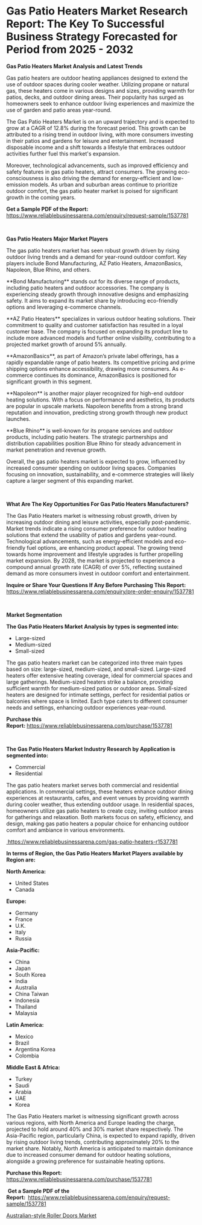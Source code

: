 <p><h1>Gas Patio Heaters Market Research Report: The Key To Successful Business Strategy Forecasted for Period from 2025 - 2032</h1></p><p><strong>Gas Patio Heaters Market Analysis and Latest Trends</strong></p>
<p><p>Gas patio heaters are outdoor heating appliances designed to extend the use of outdoor spaces during cooler weather. Utilizing propane or natural gas, these heaters come in various designs and sizes, providing warmth for patios, decks, and outdoor dining areas. Their popularity has surged as homeowners seek to enhance outdoor living experiences and maximize the use of garden and patio areas year-round.</p><p>The Gas Patio Heaters Market is on an upward trajectory and is expected to grow at a CAGR of 12.8% during the forecast period. This growth can be attributed to a rising trend in outdoor living, with more consumers investing in their patios and gardens for leisure and entertainment. Increased disposable income and a shift towards a lifestyle that embraces outdoor activities further fuel this market's expansion. </p><p>Moreover, technological advancements, such as improved efficiency and safety features in gas patio heaters, attract consumers. The growing eco-consciousness is also driving the demand for energy-efficient and low-emission models. As urban and suburban areas continue to prioritize outdoor comfort, the gas patio heater market is poised for significant growth in the coming years.</p></p>
<p><strong>Get a Sample PDF of the Report:&nbsp;</strong> <a href="https://www.reliablebusinessarena.com/enquiry/request-sample/1537781?utm_campaign=2515&utm_medium=2&utm_source=Github&utm_content=ia&utm_term=10042025&utm_id=gas-patio-heaters">https://www.reliablebusinessarena.com/enquiry/request-sample/1537781</a></p>
<p>&nbsp;</p>
<p><strong>Gas Patio Heaters Major Market Players</strong></p>
<p><p>The gas patio heaters market has seen robust growth driven by rising outdoor living trends and a demand for year-round outdoor comfort. Key players include Bond Manufacturing, AZ Patio Heaters, AmazonBasics, Napoleon, Blue Rhino, and others.</p><p>**Bond Manufacturing** stands out for its diverse range of products, including patio heaters and outdoor accessories. The company is experiencing steady growth through innovative designs and emphasizing safety. It aims to expand its market share by introducing eco-friendly options and leveraging e-commerce channels.</p><p>**AZ Patio Heaters** specializes in various outdoor heating solutions. Their commitment to quality and customer satisfaction has resulted in a loyal customer base. The company is focused on expanding its product line to include more advanced models and further online visibility, contributing to a projected market growth of around 5% annually.</p><p>**AmazonBasics**, as part of Amazon’s private label offerings, has a rapidly expandable range of patio heaters. Its competitive pricing and prime shipping options enhance accessibility, drawing more consumers. As e-commerce continues its dominance, AmazonBasics is positioned for significant growth in this segment.</p><p>**Napoleon** is another major player recognized for high-end outdoor heating solutions. With a focus on performance and aesthetics, its products are popular in upscale markets. Napoleon benefits from a strong brand reputation and innovation, predicting strong growth through new product launches.</p><p>**Blue Rhino** is well-known for its propane services and outdoor products, including patio heaters. The strategic partnerships and distribution capabilities position Blue Rhino for steady advancement in market penetration and revenue growth.</p><p>Overall, the gas patio heaters market is expected to grow, influenced by increased consumer spending on outdoor living spaces. Companies focusing on innovation, sustainability, and e-commerce strategies will likely capture a larger segment of this expanding market.</p></p>
<p>&nbsp;</p>
<p><strong>What Are The Key Opportunities For Gas Patio Heaters Manufacturers?</strong></p>
<p><p>The Gas Patio Heaters market is witnessing robust growth, driven by increasing outdoor dining and leisure activities, especially post-pandemic. Market trends indicate a rising consumer preference for outdoor heating solutions that extend the usability of patios and gardens year-round. Technological advancements, such as energy-efficient models and eco-friendly fuel options, are enhancing product appeal. The growing trend towards home improvement and lifestyle upgrades is further propelling market expansion. By 2028, the market is projected to experience a compound annual growth rate (CAGR) of over 5%, reflecting sustained demand as more consumers invest in outdoor comfort and entertainment.</p></p>
<p><strong>Inquire or Share Your Questions If Any Before Purchasing This Report:</strong> <a href="https://www.reliablebusinessarena.com/enquiry/pre-order-enquiry/1537781?utm_campaign=2515&utm_medium=2&utm_source=Github&utm_content=ia&utm_term=10042025&utm_id=gas-patio-heaters">https://www.reliablebusinessarena.com/enquiry/pre-order-enquiry/1537781</a></p>
<p>&nbsp;</p>
<p><strong>Market Segmentation</strong></p>
<p><strong>The Gas Patio Heaters Market Analysis by types is segmented into:</strong></p>
<p><ul><li>Large-sized</li><li>Medium-sized</li><li>Small-sized</li></ul></p>
<p><p>The gas patio heaters market can be categorized into three main types based on size: large-sized, medium-sized, and small-sized. Large-sized heaters offer extensive heating coverage, ideal for commercial spaces and large gatherings. Medium-sized heaters strike a balance, providing sufficient warmth for medium-sized patios or outdoor areas. Small-sized heaters are designed for intimate settings, perfect for residential patios or balconies where space is limited. Each type caters to different consumer needs and settings, enhancing outdoor experiences year-round.</p></p>
<p><strong>Purchase this Report:&nbsp;</strong><a href="https://www.reliablebusinessarena.com/purchase/1537781?utm_campaign=2515&utm_medium=2&utm_source=Github&utm_content=ia&utm_term=10042025&utm_id=gas-patio-heaters">https://www.reliablebusinessarena.com/purchase/1537781</a></p>
<p>&nbsp;</p>
<p><strong>The Gas Patio Heaters Market Industry Research by Application is segmented into:</strong></p>
<p><ul><li>Commercial</li><li>Residential</li></ul></p>
<p><p>The gas patio heaters market serves both commercial and residential applications. In commercial settings, these heaters enhance outdoor dining experiences at restaurants, cafes, and event venues by providing warmth during cooler weather, thus extending outdoor usage. In residential spaces, homeowners utilize gas patio heaters to create cozy, inviting outdoor areas for gatherings and relaxation. Both markets focus on safety, efficiency, and design, making gas patio heaters a popular choice for enhancing outdoor comfort and ambiance in various environments.</p></p>
<p><a href="https://www.reliablebusinessarena.com/gas-patio-heaters-r1537781?utm_campaign=2515&utm_medium=2&utm_source=Github&utm_content=ia&utm_term=10042025&utm_id=gas-patio-heaters">&nbsp;https://www.reliablebusinessarena.com/gas-patio-heaters-r1537781</a></p>
<p><strong>In terms of Region, the Gas Patio Heaters Market Players available by Region are:</strong></p>
<p>
    <p> <strong> North America: </strong>
        <ul>
            <li>United States</li>
            <li>Canada</li>
        </ul>
        </p> 
    <p> <strong> Europe: </strong>
        <ul>
            <li>Germany</li>
            <li>France</li>
            <li>U.K.</li>
            <li>Italy</li>
            <li>Russia</li>
        </ul>
        </p> 
    <p> <strong> Asia-Pacific: </strong>
        <ul>
            <li>China</li>
            <li>Japan</li>
            <li>South Korea</li>
            <li>India</li>
            <li>Australia</li>
            <li>China Taiwan</li>
            <li>Indonesia</li>
            <li>Thailand</li>
            <li>Malaysia</li>
        </ul>
        </p> 
    <p> <strong> Latin America: </strong>
        <ul>
            <li>Mexico</li>
            <li>Brazil</li>
            <li>Argentina Korea</li>
            <li>Colombia</li>
        </ul>
        </p> 
    <p> <strong> Middle East & Africa: </strong>
        <ul>
            <li>Turkey</li>
            <li>Saudi</li>
            <li>Arabia</li>
            <li>UAE</li>
            <li>Korea</li>
        </ul>
    </p>
    </p>
<p><p>The Gas Patio Heaters market is witnessing significant growth across various regions, with North America and Europe leading the charge, projected to hold around 40% and 30% market share respectively. The Asia-Pacific region, particularly China, is expected to expand rapidly, driven by rising outdoor living trends, contributing approximately 20% to the market share. Notably, North America is anticipated to maintain dominance due to increased consumer demand for outdoor heating solutions, alongside a growing preference for sustainable heating options.</p></p>
<p><strong>Purchase this Report: </strong><a href="https://www.reliablebusinessarena.com/purchase/1537781?utm_campaign=2515&utm_medium=2&utm_source=Github&utm_content=ia&utm_term=10042025&utm_id=gas-patio-heaters">https://www.reliablebusinessarena.com/purchase/1537781</a></p>
<p>&nbsp;<strong>Get a Sample PDF of the Report:&nbsp;&nbsp;</strong><a href="https://www.reliablebusinessarena.com/enquiry/request-sample/1537781?utm_campaign=2515&utm_medium=2&utm_source=Github&utm_content=ia&utm_term=10042025&utm_id=gas-patio-heaters">https://www.reliablebusinessarena.com/enquiry/request-sample/1537781</a></p>
<p><strong></strong></p>
<p><p><a href="https://github.com/rueffmuoloqw/Market-Research-Report-List-1/blob/main/australian-style-roller-doors-market.md?utm_campaign=2515&utm_medium=2&utm_source=Github&utm_content=ia&utm_term=10042025&utm_id=gas-patio-heaters">Australian-style Roller Doors Market</a></p></p>